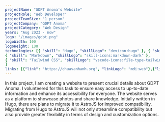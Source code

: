 ```yaml
---
projectName: "GDPT Anoma's Website"
projectRole: "Web Developer"
projectTeamSize: "1 person"
projectCompany: "GDPT Anoma"
projectCategory: "Web Design"
years: "Aug 2023 - now"
logo: "/images/gdpt.png"
logoWidth: 100
logoHeight: 100
technologies: [{ "skill": "Hugo", "skillLogo": "devicon:hugo" }, { "skill": "HTML", "skillLogo": "vscode-icons:file-type-html" },
{ "skill": "Markdown", "skillLogo": "skill-icons:markdown-dark" },
{ "skill": "Tailwind CSS", "skillLogo": "vscode-icons:file-type-tailwind" }
]
links: [{"link": "https://chuavanhanh.org", "linkLogo": "mdi:web"},{"link": "https://github.com/chark1es/GDPT_Anoma", "linkLogo": "mdi:github"}]
---
```


In this project, I am creating a website to present crucial details about GDPT Anoma. I volunteered for this task to ensure easy access to up-to-date information and enhance its accessibility for everyone. The website serves as a platform to showcase photos and share knowledge. Initially written in Hugo, there are plans to migrate it to AstroJS for improved compatibility. Migrating from Hugo to AstroJS will not only streamline compatibility but also provide greater flexibility in terms of design and customization options.